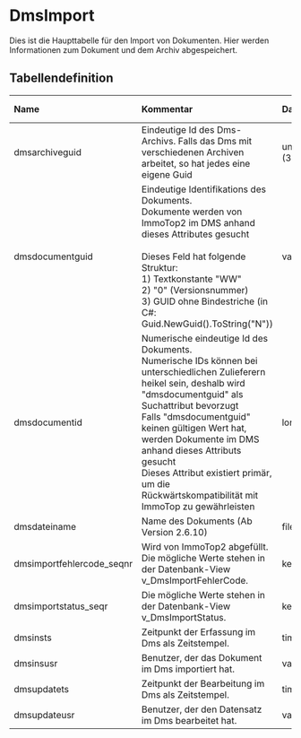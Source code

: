 # DmsImport

Dies ist die Haupttabelle für den Import von Dokumenten. Hier werden Informationen zum Dokument und dem Archiv abgespeichert.

## Tabellendefinition

| Name                      | Kommentar                                                                                                                                                | Datentyp              | Null-able | Defaultwert |
| :------------------------ | :------------------------------------------------------------------------------------------------------------------------------------------------------- | :-------------------- | :-------- | :---------- |
| dmsarchiveguid            | Eindeutige Id des Dms-Archivs. Falls das Dms mit verschiedenen Archiven arbeitet, so hat jedes eine eigene Guid | uniqueidentifier (32) | N         | newid()     |
| dmsdocumentguid           | Eindeutige Identifikations des Dokuments.<br>Dokumente werden von ImmoTop2 im DMS anhand dieses Attributes gesucht<br><br>Dieses Feld hat folgende Struktur:<br>1) Textkonstante "WW"<br>2) "0" (Versionsnummer)<br>3) GUID ohne Bindestriche (in C#: Guid.NewGuid().ToString("N"))    | varchar(100)          | N         | ‘’          |
| dmsdocumentid             | Numerische eindeutige Id des Dokuments.<br>Numerische IDs können bei unterschiedlichen Zulieferern heikel sein, deshalb wird "dmsdocumentguid" als Suchattribut bevorzugt<br>Falls "dmsdocumentguid" keinen gültigen Wert hat, werden Dokumente im DMS anhand dieses Attributs gesucht<br>Dieses Attribut existiert primär, um die Rückwärtskompatibilität mit ImmoTop zu gewährleisten                                                                                                     | long                  | N         | 0           |
| dmsdateiname              | Name des Dokuments (Ab Version 2.6.10)                                                                                                                   | filename              | N         |             |
| dmsimportfehlercode_seqnr | Wird von ImmoTop2 abgefüllt. Die mögliche Werte stehen in der Datenbank-View v_DmsImportFehlerCode.                                                      | key                   | J         |             |
| dmsimportstatus_seqr      | Die mögliche Werte stehen in der Datenbank-View v_DmsImportStatus.                                                                                       | key                   | N         | 0           |
| dmsinsts                  | Zeitpunkt der Erfassung im Dms als Zeitstempel.                                                                                                          | timestamp             | N         | getdate()   |
| dmsinsusr                 | Benutzer, der das Dokument im Dms importiert hat.                                                                                                        | varchar(20)           | N         | ‘’          |
| dmsupdatets               | Zeitpunkt der Bearbeitung im Dms als Zeitstempel.                                                                                                        | timestamp             | N         | getdate()   |
| dmsupdateusr              | Benutzer, der den Datensatz im Dms bearbeitet hat.                                                                                                       | varchar(20)           | N         | ‘’          |
